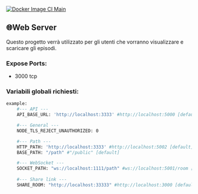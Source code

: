 
[![Docker Image CI Main](https://github.com/Anime-Manga/web/actions/workflows/docker-image.yml/badge.svg/badge.svg?branch=main)](https://github.com/Anime-Manga/web/actions/workflows/docker-image.yml) 

## 🌐Web Server
Questo progetto verrà utilizzato per gli utenti che vorranno visualizzare e scaricare gli episodi.

### Expose Ports:
- 3000 tcp

### Variabili globali richiesti:
```sh
example:
    #--- API ---
    API_BASE_URL: 'http://localhost:3333' #http://localhost:5000 [default]

    #--- General ---
    NODE_TLS_REJECT_UNAUTHORIZED: 0

    #--- Path ---
    HTTP_PATH: 'http://localhost:3333' #http://localhost:5002 [default]
    BASE_PATH: "/path" #"/public" [default]

    #--- WebSocket ---
    SOCKET_PATH: "ws://localhost:1111/path" #ws://localhost:5001/room [default]
    
    #--- Share link ---
    SHARE_ROOM: "http://localhost:33333" #http://localhost:3000 [default]
```